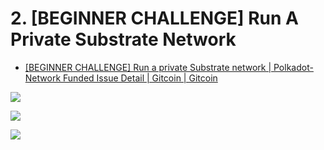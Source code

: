 # 2. [BEGINNER CHALLENGE] Run A Private Substrate Network

* [[BEGINNER CHALLENGE] Run a private Substrate network | Polkadot-Network Funded Issue Detail | Gitcoin | Gitcoin](https://gitcoin.co/issue/Polkadot-Network/hello-world-by-polkadot/16/100023942)

![](https://i.imgur.com/yla6RpM.png)

![](https://i.imgur.com/bQCNTRk.png)

![](https://i.imgur.com/UZzNPbT.png)
